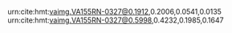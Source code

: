 urn:cite:hmt:vaimg.VA155RN-0327@0.1912,0.2006,0.0541,0.0135
urn:cite:hmt:vaimg.VA155RN-0327@0.5998,0.4232,0.1985,0.1647
